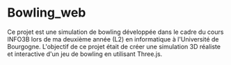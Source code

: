 # Bowling_web

Ce projet est une simulation de bowling développée dans le cadre du cours INFO3B lors de ma deuxième année (L2) en informatique à l'Université de Bourgogne. L'objectif de ce projet était de créer une simulation 3D réaliste et interactive d'un jeu de bowling en utilisant Three.js.
